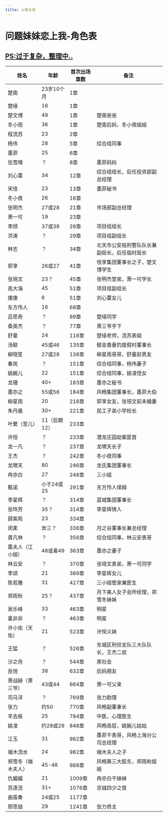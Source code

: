 ```yaml
---
title: 人物关系
---
```

# 问题妹妹恋上我-角色表
## <u>PS:过于复杂，整理中..</u>
| 姓名     | 年龄          | 首次出场章数 | 备注                                 |
| -------- | ------------- | ------------ | ------------------------------------ |
| 楚南     | 23岁10个月    | 1章          |                                      |
| 楚缘     | 16            | 1章          |                                      |
| 楚文博   | 49            | 1章          | 楚南爸爸                             |
| 冬小雨   | 36            | 1章          | 楚南后妈，冬小夜姐姐                 |
| 程流苏   | 23            | 2章          |                                      |
| 杨伟     | 28            | 5章          | 综合组同事                           |
| 墨菲     | 25            | 6章          |                                      |
| 伍雪晴   | ？            | 8章          | 墨菲妈妈                             |
| 刘心蕾   | 34            | 12章         | 综合组组长，后任投资部副总经理       |
| 宋佳     | 23            | 13章         | 墨菲秘书                             |
| 冬小夜   | 26            | 16章         |                                      |
| 张明杰   | 27或28        | 21章         | 市场部副总经理                       |
| 萧一可   | 19            | 23章         |                                      |
| 李颀     | 37或38        | 28章         | 项目组组长                           |
| 洪涛     | ？            | 29章         | 项目组副组长                         |
| 林志     | ？            | 34章         | 北天市公安局刑警队队长兼副局长，后任临时局长 |
| 郭享     | 26或27        | 41章         | 恒享集团董事长之子，楚文博学生       |
| 张培文   | 23？          | 45章         | 张明杰堂弟，萧一可学长               |
| 高大海   | 45            | 51章         | 项目组副组长                         |
| 康康     | 6             | 51章         | 刘心蕾女儿                           |
| 东方怜人 | 16            | 68章         |                                      |
| 吕思奇   | ？            | 69章         | 楚缘同学                             |
| 桑英杰   | ？            | 77章         | 萧三爷手下                           |
| 舒童     | 24            | 116章        | 楚缘老师，流苏表姐                   |
| 汤联     | 45或46        | 135章        | 郁金香垂钓度假村董事长               |
| 柳晓笙   | 27或28        | 138章        | 柳星雨哥哥，舒童前男友               |
| 秦岚     | ？            | 151章        | 综合组同事，杨伟妻子                 |
| 姚婉儿   | 22            | 151章        | 综合组同事，姚凌侄女                 |
| 龙珊     | 40+           | 183章        | 墨亦之秘书                           |
| 墨亦之   | 55或56        | 184章        | 风畅集团董事长，墨菲大伯             |
| 柳星雨   | 20            | 216章        | 郭享女友，张培文前未婚妻             |
| 朱丹晨   | 30+           | 221章        | 民工子弟小学校长                     |
| 叶繁（苦儿） | 11（后期12） | 233章        |                                      |
| 许恒     | ？            | 233章        | 潜龙庄园劫案匪首                     |
| 龙一凡   | ？            | 237章        | 龙啸天长子                           |
| 王杰     | ？            | 242章        | 冬小夜同事                           |
| 龙啸天   | 80            | 246章        | 龙氏集团董事长                       |
| 冉亦白   | 27            | 248章        | 三小姐                               |
| 甄诺     | 小于24或25    | 291章        | 东方怜人保姆                         |
| 李星辉   | ？            | 314章        | 蓝城集团董事长                       |
| 张玲芳   | 35？          | 314章        | 李星辉情人                           |
| 薛紫苑   | 23            | 334章        |                                      |
| 闵柔     | 奔三？        | 336章        | 月之谷董事长兼总经理                 |
| 龚凡林   | ？            | 356章        | 综合组同事，林云安表哥               |
| 墨夫人（江小姐） | 48或者49 | 363章        | 墨亦之妻子                           |
| 林云安   | ？            | 370章        | 张培文表弟，萧一可同学               |
| 李颂     | 21            | 389章        | 李星辉女儿                           |
| 陈若雅   | 31            | 427章        | 三小姐管家兼医生                     |
| 郑雨秋   | 25？          | 437章        | 月下美人女子会所经理，郑雪冬妹妹     |
| 吴乐峰   | 33            | 463章        | 明星                                 |
| 童非非   | ？            | 463章        | 明星                                 |
| 许小佑（天佑） | 21      | 523章        | 许恒义妹                             |
| 王猛     | ？            | 526章        | 东城区刑侦支队三大队队长，王杰二叔   |
| 沙之舟   | ？            | 544章        | 黑社会                               |
| 岳悦     | 38            | 632章        | 后妈朋友                             |
| 萧战赫（萧三爷） | 43或44  | 664章        | 萧一可父亲                           |
| 司马洋   | ？            | 769章        | 张力助理                             |
| 张力     | 约50          | 770章        | 风畅副董事长                         |
| 辛去疾   | 25            | 784章        | 中医，心理医生                       |
| 姚凌     | 约28或29      | 848章        | 风畅高层，姚婉儿姑姑                 |
| 江玉     | 31            | 982章        | 墨菲干表哥，风畅上海分公司总经理     |
| 端木流水 | 24            | 982章        | 端木夫人之子                         |
| 郑雪冬（端木夫人） | 45-48 | 988章        | 风畅第三大股东，郑雨秋姐姐           |
| 仇媚媚   | 21            | 1009章       | 冉亦白干妹妹                         |
| 苏逐流   | 31+           | 1076章       | 京城四少之首                         |
| 曲笛奏   | 24或25        | 1177章       |                                      |
| 邢思喆   | 29            | 1241章       | 张力债主                             |
